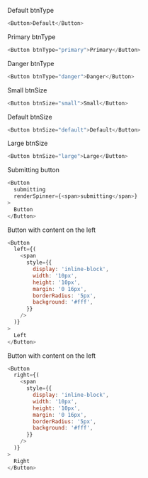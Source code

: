 Default btnType

```js
<Button>Default</Button>
```

Primary btnType

```js
<Button btnType="primary">Primary</Button>
```

Danger btnType

```js
<Button btnType="danger">Danger</Button>
```

Small btnSize

```js
<Button btnSize="small">Small</Button>
```

Default btnSize

```js
<Button btnSize="default">Default</Button>
```

Large btnSize

```js
<Button btnSize="large">Large</Button>
```

Submitting button
```js
<Button
  submitting
  renderSpinner={<span>submitting</span>}
>
  Button
</Button>
```

Button with content on the left
```js
<Button
  left={(
    <span
      style={{
        display: 'inline-block',
        width: '10px',
        height: '10px',
        margin: '0 16px',
        borderRadius: '5px',
        background: '#fff',
      }}
    />
  )}
>
  Left
</Button>
```

Button with content on the left
```js
<Button
  right={(
    <span
      style={{
        display: 'inline-block',
        width: '10px',
        height: '10px',
        margin: '0 16px',
        borderRadius: '5px',
        background: '#fff',
      }}
    />
  )}
>
  Right
</Button>
```
